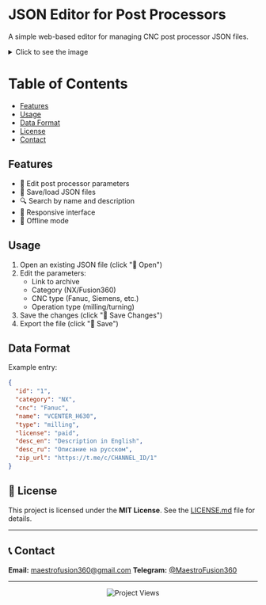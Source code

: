 # JSON Editor for Post Processors

A simple web-based editor for managing CNC post processor JSON files.

<details>
  <summary>Click to see the image</summary>
  <h1 align="center">
    <img src="assets/editor.png" alt="JSON Editor Screenshot"/>
    <img src="assets/editor_dark.png" alt="JSON Editor Screenshot"/>
  </h1>
</details>

# Table of Contents

- [Features](#features)
- [Usage](#usage)
- [Data Format](#data-format)
- [License](#-license)
- [Contact](#-contact)

## Features

* 📝 Edit post processor parameters
* 💾 Save/load JSON files
* 🔍 Search by name and description
* 📱 Responsive interface
* 📴 Offline mode

## Usage

1. Open an existing JSON file (click "📂 Open")
2. Edit the parameters:
   * Link to archive
   * Category (NX/Fusion360)
   * CNC type (Fanuc, Siemens, etc.)
   * Operation type (milling/turning)
3. Save the changes (click "💾 Save Changes")
4. Export the file (click "💾 Save")

## Data Format

Example entry:

```json
{
  "id": "1",
  "category": "NX",
  "cnc": "Fanuc",
  "name": "VCENTER_H630",
  "type": "milling",
  "license": "paid",
  "desc_en": "Description in English",
  "desc_ru": "Описание на русском",
  "zip_url": "https://t.me/c/CHANNEL_ID/1"
}
```

## 📄 License

This project is licensed under the **MIT License**.
See the [LICENSE.md](LICENSE.md) file for details.

---

## 📞 Contact

**Email:** [maestrofusion360@gmail.com](mailto:maestrofusion360@gmail.com)
**Telegram:** [@MaestroFusion360](https://t.me/MaestroFusion360)

---

<p align="center">
  <img src="https://komarev.com/ghpvc/?username=MaestroFusion360-editorjson&label=Project+Views&color=blue" alt="Project Views" />
</p>